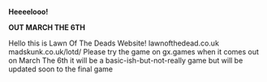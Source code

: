 **Heeeelooo!**

**OUT MARCH THE 6TH**

Hello this is Lawn Of The Deads Website!
lawnofthedead.co.uk
madskunk.co.uk/lotd/
Please try the game on gx.games when it comes out on March The 6th it will be a basic-ish-but-not-really game but will be updated soon to the final game